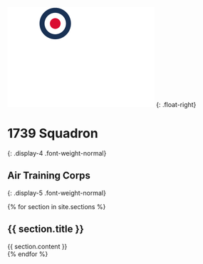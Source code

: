 <div class="hero">
  <div class="container" markdown="1">

![logo](/logo.svg)
{: .float-right}

1739 Squadron
===================
{: .display-4 .font-weight-normal}

Air Training Corps
------------------
{: .display-5 .font-weight-normal}

  </div>
</div>

{% for section in site.sections %}
  <section id="{{ section.title | slugify }}" class="section {{ section.classes }}">
    <div class="container">
      <div class="row">
        <div class="col-md-12">
          <h2 class="text-center">{{ section.title }}</h2>
          {{ section.content }}
        </div>
      </div>
    </div>
  </section>
{% endfor %}
